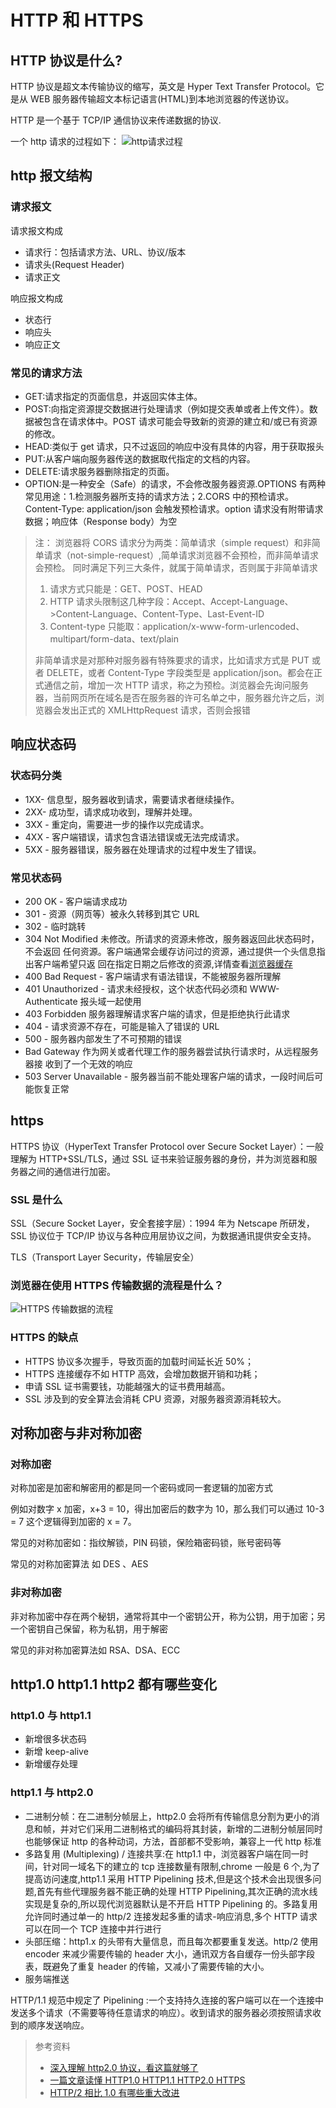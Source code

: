 # HTTP 和 HTTPS

## HTTP 协议是什么?

HTTP 协议是超文本传输协议的缩写，英文是 Hyper Text Transfer Protocol。它是从 WEB 服务器传输超文本标记语言(HTML)到本地浏览器的传送协议。

HTTP 是一个基于 TCP/IP 通信协议来传递数据的协议.

一个 http 请求的过程如下：
![http请求过程](../assets/v2-fbef2c48d13068978904f3d1688728ab_1440w.jpg)

## http 报文结构

### 请求报文

请求报文构成

- 请求行：包括请求方法、URL、协议/版本
- 请求头(Request Header)
- 请求正文

响应报文构成

- 状态行
- 响应头
- 响应正文

### 常见的请求方法

- GET:请求指定的页面信息，并返回实体主体。
- POST:向指定资源提交数据进行处理请求（例如提交表单或者上传文件）。数据被包含在请求体中。POST 请求可能会导致新的资源的建立和/或已有资源的修改。
- HEAD:类似于 get 请求，只不过返回的响应中没有具体的内容，用于获取报头
- PUT:从客户端向服务器传送的数据取代指定的文档的内容。
- DELETE:请求服务器删除指定的页面。
- OPTION:是一种安全（Safe）的请求，不会修改服务器资源.OPTIONS 有两种常见用途：1.检测服务器所支持的请求方法；2.CORS 中的预检请求。Content-Type: application/json 会触发预检请求。option 请求没有附带请求数据；响应体（Response body）为空

> 注： 浏览器将 CORS 请求分为两类：简单请求（simple request）和非简单请求（not-simple-request）,简单请求浏览器不会预检，而非简单请求会预检。
> 同时满足下列三大条件，就属于简单请求，否则属于非简单请求
>
> 1. 请求方式只能是：GET、POST、HEAD
> 2. HTTP 请求头限制这几种字段：Accept、Accept-Language、>Content-Language、Content-Type、Last-Event-ID
> 3. Content-type 只能取：application/x-www-form-urlencoded、multipart/form-data、text/plain
>
> 非简单请求是对那种对服务器有特殊要求的请求，比如请求方式是 PUT 或者 DELETE，或者 Content-Type 字段类型是 application/json。都会在正式通信之前，增加一次 HTTP 请求，称之为预检。浏览器会先询问服务器，当前网页所在域名是否在服务器的许可名单之中，服务器允许之后，浏览器会发出正式的 XMLHttpRequest 请求，否则会报错

## 响应状态码

### 状态码分类

- 1XX- 信息型，服务器收到请求，需要请求者继续操作。
- 2XX- 成功型，请求成功收到，理解并处理。
- 3XX - 重定向，需要进一步的操作以完成请求。
- 4XX - 客户端错误，请求包含语法错误或无法完成请求。
- 5XX - 服务器错误，服务器在处理请求的过程中发生了错误。

### 常见状态码

- 200 OK - 客户端请求成功
- 301 - 资源（网页等）被永久转移到其它 URL
- 302 - 临时跳转
- 304 Not Modified 未修改。所请求的资源未修改，服务器返回此状态码时，不会返回
  任何资源。客户端通常会缓存访问过的资源，通过提供一个头信息指出客户端希望只返 回在指定日期之后修改的资源,详情查看[浏览器缓存](../浏览器相关/浏览器缓存.md)
- 400 Bad Request - 客户端请求有语法错误，不能被服务器所理解
- 401 Unauthorized - 请求未经授权，这个状态代码必须和 WWW-Authenticate 报头域一起使用
- 403 Forbidden 服务器理解请求客户端的请求，但是拒绝执行此请求
- 404 - 请求资源不存在，可能是输入了错误的 URL
- 500 - 服务器内部发生了不可预期的错误
- Bad Gateway 作为网关或者代理工作的服务器尝试执行请求时，从远程服务器接
  收到了一个无效的响应
- 503 Server Unavailable - 服务器当前不能处理客户端的请求，一段时间后可能恢复正常

## https

HTTPS 协议（HyperText Transfer Protocol over Secure Socket Layer）：一般理解为 HTTP+SSL/TLS，通过 SSL 证书来验证服务器的身份，并为浏览器和服务器之间的通信进行加密。

### SSL 是什么

SSL（Secure Socket Layer，安全套接字层）：1994 年为 Netscape 所研发，SSL 协议位于 TCP/IP 协议与各种应用层协议之间，为数据通讯提供安全支持。

TLS（Transport Layer Security，传输层安全）

### 浏览器在使用 HTTPS 传输数据的流程是什么？

![HTTPS 传输数据的流程](./assets/../../assets/process-of-https.jpg)

### HTTPS 的缺点

- HTTPS 协议多次握手，导致页面的加载时间延长近 50%；
- HTTPS 连接缓存不如 HTTP 高效，会增加数据开销和功耗；
- 申请 SSL 证书需要钱，功能越强大的证书费用越高。
- SSL 涉及到的安全算法会消耗 CPU 资源，对服务器资源消耗较大。

## 对称加密与非对称加密

### 对称加密

对称加密是加密和解密用的都是同一个密码或同一套逻辑的加密方式

例如对数字 x 加密，x+3 = 10，得出加密后的数字为 10，那么我们可以通过 10-3 = 7 这个逻辑得到加密的 x = 7。

常见的对称加密如：指纹解锁，PIN 码锁，保险箱密码锁，账号密码等

常见的对称加密算法 如 DES 、AES

### 非对称加密

非对称加密中存在两个秘钥，通常将其中一个密钥公开，称为公钥，用于加密；另一个密钥自己保留，称为私钥，用于解密

常见的非对称加密算法如 RSA、DSA、ECC

## http1.0 http1.1 http2 都有哪些变化

### http1.0 与 http1.1

- 新增很多状态码
- 新增 keep-alive
- 新增缓存处理

### http1.1 与 http2.0

- 二进制分帧：在二进制分帧层上，http2.0 会将所有传输信息分割为更小的消息和帧，并对它们采用二进制格式的编码将其封装，新增的二进制分帧层同时也能够保证 http 的各种动词，方法，首部都不受影响，兼容上一代 http 标准
- 多路复用 (Multiplexing) / 连接共享:在 http1.1 中，浏览器客户端在同一时间，针对同一域名下的建立的 tcp 连接数量有限制,chrome 一般是 6 个,为了提高访问速度,http1.1 采用 HTTP Pipelining 技术,但是这个技术会出现很多问题,首先有些代理服务器不能正确的处理 HTTP Pipelining,其次正确的流水线实现是复杂的,所以现代浏览器默认是不开启 HTTP Pipelining 的。多路复用允许同时通过单一的 http/2 连接发起多重的请求-响应消息,多个 HTTP 请求可以在同一个 TCP 连接中并行进行
- 头部压缩：http1.x 的头带有大量信息，而且每次都要重复发送。http/2 使用 encoder 来减少需要传输的 header 大小，通讯双方各自缓存一份头部字段表，既避免了重复 header 的传输，又减小了需要传输的大小。
- 服务端推送

HTTP/1.1 规范中规定了 Pipelining :一个支持持久连接的客户端可以在一个连接中发送多个请求（不需要等待任意请求的响应）。收到请求的服务器必须按照请求收到的顺序发送响应。

> 参考资料
>
> - [深入理解 http2.0 协议，看这篇就够了](https://zhuanlan.zhihu.com/p/89471776)
> - [一篇文章读懂 HTTP1.0 HTTP1.1 HTTP2.0 HTTPS](https://www.jianshu.com/p/1eb384ea0aef)
> - [HTTP/2 相比 1.0 有哪些重大改进](https://www.zhihu.com/question/34074946)
